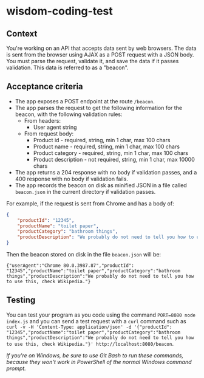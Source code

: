# wisdom-coding-test

## Context

You're working on an API that accepts data sent by web browsers. The data is sent from the browser using AJAX as a POST request with a JSON body. You must parse the request, validate it, and save the data if it passes validation. This data is referred to as a "beacon".

## Acceptance criteria

- The app exposes a POST endpoint at the route `/beacon`.
- The app parses the request to get the following information for the beacon, with the following validation rules:
  - From headers:
    - User agent string
  - From request body:
    - Product id - required, string, min 1 char, max 100 chars
    - Product name - required, string, min 1 char, max 100 chars
    - Product category - required, string, min 1 char, max 100 chars
    - Product description - not required, string, min 1 char, max 10000 chars
- The app returns a 204 response with no body if validation passes, and a 400 response with no body if validation fails.
- The app records the beacon on disk as minified JSON in a file called `beacon.json` in the current directory if validation passes.

For example, if the request is sent from Chrome and has a body of:

```json
{
    "productId": "12345",
    "productName": "toilet paper",
    "productCategory": "bathroom things",
    "productDescription": "We probably do not need to tell you how to use this, check Wikipedia."
}
```

Then the beacon stored on disk in the file `beacon.json` will be:

```
{"userAgent":"Chrome 80.0.3987.87","productId": "12345","productName":"toilet paper","productCategory":"bathroom things","productDescription":"We probably do not need to tell you how to use this, check Wikipedia."}
```

## Testing

You can test your program as you code using the command `PORT=8080 node index.js` and you can send a test request with a `curl` command such as `curl -v -H 'Content-Type: application/json' -d '{"productId": "12345","productName":"toilet paper","productCategory":"bathroom things","productDescription":"We probably do not need to tell you how to use this, check Wikipedia."}' http://localhost:8080/beacon`.

*If you're on Windows, be sure to use Git Bash to run these commands, because they won't work in PowerShell of the normal Windows command prompt.*
